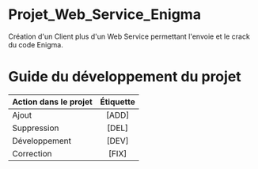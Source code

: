# Projet_Web_Service_Enigma
Création d'un Client plus d'un Web Service permettant l'envoie et le crack du code Enigma.


# Guide du développement du projet

| Action dans le projet |    Étiquette    |
| :---------------      |:---------------:|
| Ajout                 |      [ADD]      |
| Suppression           |      [DEL]      |
| Développement         |      [DEV]      |
| Correction            |      [FIX]      |